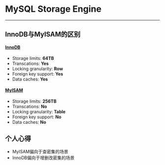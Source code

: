 # MySQL Storage Engine

---

## InnoDB与MyISAM的区别

#### [InnoDB](http://dev.mysql.com/doc/refman/5.7/en/innodb-introduction.html)

* Storage limits: **64TB**
* Transcations: **Yes**
* Locking granularity: **Row**
* Foreign key support: **Yes**
* Data caches: **Yes**

#### [MyISAM](http://dev.mysql.com/doc/refman/5.7/en/myisam-storage-engine.html)

* Storage limits: **256TB**
* Transcations: **No**
* Locking granularity: **Table**
* Foreign key support: **No**
* Data caches: **No**

## 个人心得
* MyISAM偏向于查密集的场景
* InnoDB偏向于增删改密集的场景
